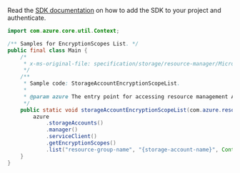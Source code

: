 Read the [SDK documentation](https://github.com/Azure/azure-sdk-for-java/blob/azure-resourcemanager_2.13.0/sdk/resourcemanager/azure-resourcemanager/README.md) on how to add the SDK to your project and authenticate.

```java
import com.azure.core.util.Context;

/** Samples for EncryptionScopes List. */
public final class Main {
    /*
     * x-ms-original-file: specification/storage/resource-manager/Microsoft.Storage/stable/2021-08-01/examples/StorageAccountEncryptionScopeList.json
     */
    /**
     * Sample code: StorageAccountEncryptionScopeList.
     *
     * @param azure The entry point for accessing resource management APIs in Azure.
     */
    public static void storageAccountEncryptionScopeList(com.azure.resourcemanager.AzureResourceManager azure) {
        azure
            .storageAccounts()
            .manager()
            .serviceClient()
            .getEncryptionScopes()
            .list("resource-group-name", "{storage-account-name}", Context.NONE);
    }
}
```
